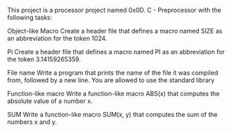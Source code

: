 This project is a processor project named 0x0D. C - Preprocessor with the following tasks:

Object-like Macro Create a header file that defines a macro named SIZE as an abbreviation for the token 1024.

Pi Create a header file that defines a macro named PI as an abbreviation for the token 3.14159265359.

File name Write a program that prints the name of the file it was compiled from, followed by a new line. You are allowed to use the standard library

Function-like macro Write a function-like macro ABS(x) that computes the absolute value of a number x.

SUM Write a function-like macro SUM(x, y) that computes the sum of the numbers x and y.
